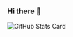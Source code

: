 ### Hi there 👋

<!--
**Keyl0ve/Keyl0ve** is a ✨ _special_ ✨ repository because its `README.md` (this file) appears on your GitHub profile.

Here are some ideas to get you started:

- 🔭 I’m currently working on ...
- 🌱 I’m currently learning ...
- 👯 I’m looking to collaborate on ...
- 🤔 I’m looking for help with ...
- 💬 Ask me about ...
- 📫 How to reach me: ...
- 😄 Pronouns: ...
- ⚡ Fun fact: ...
-->

![GitHub Stats Card](https://github-readme-stats.vercel.app/api?username=Keyl0ve&hyde=stars&count_private=true&theme=react)
<!-- ![Top Languages Card (Compact layout)](https://github-readme-stats.vercel.app/api/top-langs/?username=Keyl0ve&layout=compact&theme=react)
 -->
